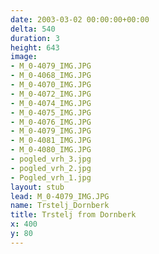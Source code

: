 ```yaml
---
date: 2003-03-02 00:00:00+00:00
delta: 540
duration: 3
height: 643
image:
- M_0-4079_IMG.JPG
- M_0-4068_IMG.JPG
- M_0-4070_IMG.JPG
- M_0-4072_IMG.JPG
- M_0-4074_IMG.JPG
- M_0-4075_IMG.JPG
- M_0-4076_IMG.JPG
- M_0-4079_IMG.JPG
- M_0-4081_IMG.JPG
- M_0-4080_IMG.JPG
- pogled_vrh_3.jpg
- pogled_vrh_2.jpg
- Pogled_vrh_1.jpg
layout: stub
lead: M_0-4079_IMG.JPG
name: Trstelj_Dornberk
title: Trstelj from Dornberk
x: 400
y: 80
---
```

